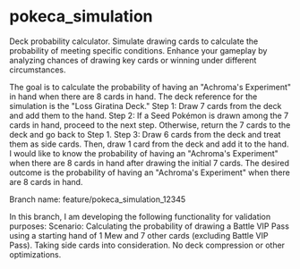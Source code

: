 # pokeca_simulation
 Deck probability calculator. Simulate drawing cards to calculate the probability of meeting specific conditions. Enhance your gameplay by analyzing chances of drawing key cards or winning under different circumstances.

<Goal>
The goal is to calculate the probability of having an "Achroma's Experiment" in hand when there are 8 cards in hand. The deck reference for the simulation is the "Loss Giratina Deck."
<Procedure>
Step 1: Draw 7 cards from the deck and add them to the hand.
Step 2: If a Seed Pokémon is drawn among the 7 cards in hand, proceed to the next step. Otherwise, return the 7 cards to the deck and go back to Step 1.
Step 3: Draw 6 cards from the deck and treat them as side cards. Then, draw 1 card from the deck and add it to the hand.
I would like to know the probability of having an "Achroma's Experiment" when there are 8 cards in hand after drawing the initial 7 cards.

<Desired Outcome>
The desired outcome is the probability of having an "Achroma's Experiment" when there are 8 cards in hand.
 
 Branch name: feature/pokeca_simulation_12345

In this branch, I am developing the following functionality for validation purposes:
Scenario: Calculating the probability of drawing a Battle VIP Pass using a starting hand of 1 Mew and 7 other cards (excluding Battle VIP Pass).
Taking side cards into consideration.
No deck compression or other optimizations.
  
  
